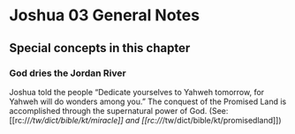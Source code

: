 # Joshua 03 General Notes
## Special concepts in this chapter

### God dries the Jordan River

Joshua told the people “Dedicate yourselves to Yahweh tomorrow, for Yahweh will do wonders among you.” The conquest of the Promised Land is accomplished through the supernatural power of God. (See: [[rc://*/tw/dict/bible/kt/miracle]] and [[rc://*/tw/dict/bible/kt/promisedland]])